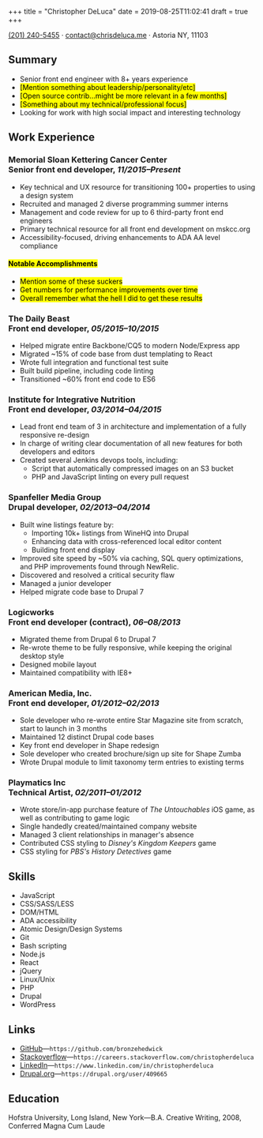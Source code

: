 +++
title = "Christopher DeLuca"
date = 2019-08-25T11:02:41
draft = true
+++

<a href="tel:+12012405455">(201) 240-5455</a> · <a href="mailto:contact@chrisdeluca.me">contact@chrisdeluca.me</a> · Astoria NY, 11103

## Summary

- Senior front end engineer with 8+ years experience
- <mark>[Mention something about leadership/personality/etc]</mark>
- <mark>[Open source contrib...might be more relevant in a few months]</mark>
- <mark>[Something about my technical/professional focus]</mark>
- Looking for work with high social impact and interesting technology

## Work Experience

### Memorial Sloan Kettering Cancer Center<br> Senior front end developer, _11/2015–Present_

- Key technical and UX resource for transitioning 100+ properties to using a design system
- Recruited and managed 2 diverse programming summer interns
- Management and code review for up to 6 third-party front end engineers
- Primary technical resource for all front end development on mskcc.org
- Accessibility-focused, driving enhancements to ADA AA level compliance

#### <mark>Notable Accomplishments</mark>

- <mark>Mention some of these suckers</mark>
- <mark>Get numbers for performance improvements over time</mark>
- <mark>Overall remember what the hell I did to get these results</mark>

### The Daily Beast<br>Front end developer, _05/2015–10/2015_

- Helped migrate entire Backbone/CQ5 to modern Node/Express app
- Migrated ~15% of code base from dust templating to React
- Wrote full integration and functional test suite
- Built build pipeline, including code linting
- Transitioned ~60% front end code to ES6
<!-- - and performed a performance audit and improvement. -->

### Institute for Integrative Nutrition<br>Front end developer, _03/2014–04/2015_

- Lead front end team of 3 in architecture and implementation of a fully responsive re-design
- In charge of writing clear documentation of all new features for both developers and editors
- Created several Jenkins devops tools, including:
  - Script that automatically compressed images on an S3 bucket
  - PHP and JavaScript linting on every pull request

### Spanfeller Media Group<br>Drupal developer, _02/2013–04/2014_

- Built wine listings feature by:
    - Importing 10k+ listings from WineHQ into Drupal
    - Enhancing data with cross-referenced local editor content
    - Building front end display
- Improved site speed by ~50% via caching, SQL query optimizations, and PHP improvements found through NewRelic.
- Discovered and resolved a critical security flaw
- Managed a junior developer
- Helped migrate code base to Drupal 7

### Logicworks<br>Front end developer (contract), _06–08/2013_

- Migrated theme from Drupal 6 to Drupal 7
- Re-wrote theme to be fully responsive, while keeping the original desktop style
- Designed mobile layout
- Maintained compatibility with IE8+

### American Media, Inc.<br>Front end developer, _01/2012–02/2013_

- Sole developer who re-wrote entire Star Magazine site from scratch, start to launch in 3 months
- Maintained 12 distinct Drupal code bases
- Key front end developer in Shape redesign
- Sole developer who created brochure/sign up site for Shape Zumba
- Wrote Drupal module to limit taxonomy term entries to existing terms

### Playmatics Inc<br>Technical Artist, _02/2011–01/2012_

- Wrote store/in-app purchase feature of _The Untouchables_ iOS game, as well as contributing to game logic
- Single handedly created/maintained company website
- Managed 3 client relationships in manager's absence
- Contributed CSS styling to _Disney's Kingdom Keepers_ game
- CSS styling for _PBS's History Detectives_ game

## Skills

- JavaScript
- CSS/SASS/LESS
- DOM/HTML
- ADA accessibility
- Atomic Design/Design Systems
- Git
- Bash scripting
- Node.js
- React
- jQuery
- Linux/Unix
- PHP
- Drupal
- WordPress

## Links

- [GitHub](https://github.com/bronzehedwick)—`https://github.com/bronzehedwick`
- [Stackoverflow](https://careers.stackoverflow.com/christopherdeluca)—`https://careers.stackoverflow.com/christopherdeluca`
- [LinkedIn](https://www.linkedin.com/in/christopherdeluca)—`https://www.linkedin.com/in/christopherdeluca`
- [Drupal.org](https://drupal.org/user/409665)—`https://drupal.org/user/409665`


## Education

Hofstra University, Long Island, New York—B.A. Creative Writing, 2008, Conferred Magna Cum Laude
